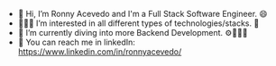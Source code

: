 - 👋 Hi, I’m Ronny Acevedo and I'm a Full Stack Software Engineer. 😄
- 👨🏽‍💻 I’m interested in all different types of technologies/stacks. 🧠
- 🏫 I’m currently diving into more Backend Development. ⚙👨🏽‍💻
- 📨 You can reach me in linkedIn: https://www.linkedin.com/in/ronnyacevedo/

<!---
racevedo12/racevedo12 is a ✨ special ✨ repository because its `README.md` (this file) appears on your GitHub profile.
You can click the Preview link to take a look at your changes.
--->
